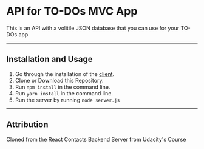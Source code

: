 # API for TO-DOs MVC App

This is an API with a volitile JSON database that you can use for your TO-DOs app

-----

## Installation and Usage

1. Go through the installation of the [client](https://github.com/yazanalbaiz/todo-mvc/).
2. Clone or Download this Repository.
3. Run `npm install` in the command line.
4. Run `yarn install` in the command line.
5. Run the server by running `node server.js`

-----

## Attribution

Cloned from the React Contacts Backend Server from Udacity's Course
